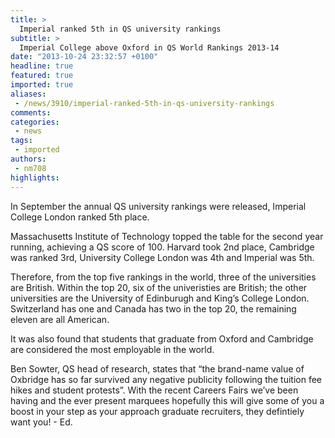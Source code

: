 ```yaml
---
title: >
  Imperial ranked 5th in QS university rankings
subtitle: >
  Imperial College above Oxford in QS World Rankings 2013-14
date: "2013-10-24 23:32:57 +0100"
headline: true
featured: true
imported: true
aliases:
 - /news/3910/imperial-ranked-5th-in-qs-university-rankings
comments:
categories:
 - news
tags:
 - imported
authors:
 - nm708
highlights:
---
```


In September the annual QS university rankings were released, Imperial College London ranked 5th place.

Massachusetts Institute of Technology topped the table for the second year running, achieving a QS score of 100. Harvard took 2nd place, Cambridge was ranked 3rd, University College London was 4th and Imperial was 5th.

Therefore, from the top five rankings in the world, three of the universities are British. Within the top 20, six of the univeristies are British; the other universities are the University of Edinburugh and King’s College London. Switzerland has one and Canada has two in the top 20, the remaining eleven are all American.

It was also found that students that graduate from Oxford and Cambridge are considered the most employable in the world.

Ben Sowter, QS head of research, states that “the brand-name value of Oxbridge has so far survived any negative publicity following the tuition fee hikes and student protests”.
 With the recent Careers Fairs we’ve been having and the ever present marquees hopefully this will give some of you a boost in your step as your approach graduate recruiters, they defintiely want you! - Ed.
